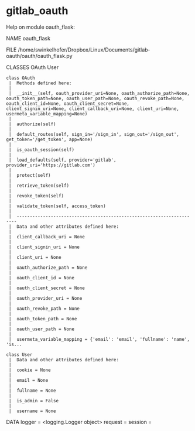 # gitlab_oauth

Help on module oauth_flask:

NAME
    oauth_flask

FILE
    /home/swinkelhofer/Dropbox/Linux/Documents/gitlab-oauth/oauth/oauth_flask.py

CLASSES
    OAuth
    User
    
    class OAuth
     |  Methods defined here:
     |  
     |  __init__(self, oauth_provider_uri=None, oauth_authorize_path=None, oauth_token_path=None, oauth_user_path=None, oauth_revoke_path=None, oauth_client_id=None, oauth_client_secret=None, client_signin_uri=None, client_callback_uri=None, client_uri=None, usermeta_variable_mapping=None)
     |  
     |  authorize(self)
     |  
     |  default_routes(self, sign_in='/sign_in', sign_out='/sign_out', get_token='/get_token', app=None)
     |  
     |  is_oauth_session(self)
     |  
     |  load_defaults(self, provider='gitlab', provider_uri='https://gitlab.com')
     |  
     |  protect(self)
     |  
     |  retrieve_token(self)
     |  
     |  revoke_token(self)
     |  
     |  validate_token(self, access_token)
     |  
     |  ----------------------------------------------------------------------
     |  Data and other attributes defined here:
     |  
     |  client_callback_uri = None
     |  
     |  client_signin_uri = None
     |  
     |  client_uri = None
     |  
     |  oauth_authorize_path = None
     |  
     |  oauth_client_id = None
     |  
     |  oauth_client_secret = None
     |  
     |  oauth_provider_uri = None
     |  
     |  oauth_revoke_path = None
     |  
     |  oauth_token_path = None
     |  
     |  oauth_user_path = None
     |  
     |  usermeta_variable_mapping = {'email': 'email', 'fullname': 'name', 'is...
    
    class User
     |  Data and other attributes defined here:
     |  
     |  cookie = None
     |  
     |  email = None
     |  
     |  fullname = None
     |  
     |  is_admin = False
     |  
     |  username = None

DATA
    logger = <logging.Logger object>
    request = <LocalProxy unbound>
    session = <LocalProxy unbound>



